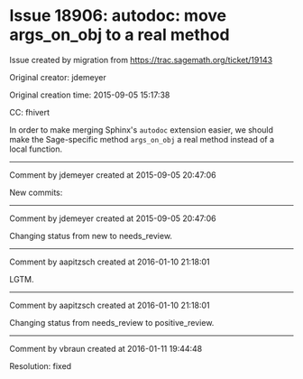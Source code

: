 # Issue 18906: autodoc: move args_on_obj to a real method

Issue created by migration from https://trac.sagemath.org/ticket/19143

Original creator: jdemeyer

Original creation time: 2015-09-05 15:17:38

CC:  fhivert

In order to make merging Sphinx's `autodoc` extension easier, we should make the Sage-specific method `args_on_obj` a real method instead of a local function.


---

Comment by jdemeyer created at 2015-09-05 20:47:06

New commits:


---

Comment by jdemeyer created at 2015-09-05 20:47:06

Changing status from new to needs_review.


---

Comment by aapitzsch created at 2016-01-10 21:18:01

LGTM.


---

Comment by aapitzsch created at 2016-01-10 21:18:01

Changing status from needs_review to positive_review.


---

Comment by vbraun created at 2016-01-11 19:44:48

Resolution: fixed

